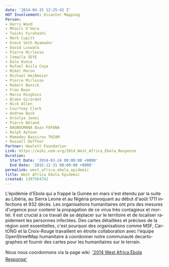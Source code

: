 ```yaml
---
date: '2014-04-15 12:25:42 Z'
HOT Involvement: Disaster Mapping
Person:
- Harry Wood
- Mhairi O'Hara
- Taichi Furuhashi
- Mark Cupitt
- Enock Seth Nyamador
- David Luswata
- Pierre Mirlesse
- Ismaila SEYE
- Dale Kunce
- Rafael Ávila Coya
- Mikel Maron
- Michael Heißmeier
- Pierre Mirlesse
- Robert Banick
- Fran Boon
- Marco Minghini
- Blake Girardot
- Nick Allen
- Courtney Clark
- Andrew Buck
- Orsolya Jenei
- Pierre Béland
- BAGNOUMANA Bazo FOFANA
- Ralph Aytoun
- Mamadou Bassirou THIAM
- Russell Deffner
Partner: Hewlett Foundation
Link: https://wiki.osm.org/2014_West_Africa_Ebola_Response
Duration:
  Start Date: '2014-03-24 00:00:00 +0000'
  End Date: '2015-12-31 00:00:00 +0000'
permalink: west_africa_ebola_epidemic
title: West Africa Ebola Epidemic
created: 1397564742
---
```

<p><span id="result_box" lang="fr"><span class="hps atn">L'</span><span>épidémie d'Ebola</span> <span class="hps">qui a frappé</span> <span class="hps">la Guinée en</span> <span class="hps">mars</span> <span class="hps">s'est étendu par la suite</span> <span class="hps">au Libéria</span>, au<span class="hps"> Sierra Leone et au Nigéria</span> <span class="hps">provoquant</span> <span class="hps">au début d'</span><span class="hps">août 1711</span> <span class="hps">infections</span> <span class="hps">et</span> <span class="hps">932</span> <span class="hps">décès</span><span>.</span> <span class="hps">Les organisations humanitaires</span> <span class="hps">ont pris des mesures</span> <span class="hps">d'urgence</span> <span class="hps">pour contenir la propagation</span> <span class="hps">de ce</span> <span class="hps">virus très contagieux</span> <span class="hps">et</span> <span class="hps">mortel</span><span>.</span> Il est c<span class="hps">rucial</span> <span class="hps">à ce travail de se déplacer sur le territoire et de localiser rapidement les personnes infectées</span><span class="hps">.</span> <span class="hps">Des cartes détaillées</span> <span class="hps">et</span> <span class="hps">précises</span> <span class="hps">de la région</span> <span class="hps">sont essentielles</span><span>, c'est pourquoi</span> <span class="hps">des organisations comme</span> <span class="hps">MSF</span><span>,</span> <span class="hps">CartONG</span> <span class="hps">et</span> la <span class="hps">Croix-Rouge</span> <span class="hps">travaillent en étroite collaboration</span> <span class="hps">avec l'équipe</span> <span class="hps">OpenStreetMap</span> <span class="hps">humanitaire</span> <span class="hps">à</span> <span class="hps">coordonner notre</span> <span class="hps">communauté decartographes</span> <span class="hps">et fournir</span> <span class="hps">des cartes pour</span> <span class="hps">les humanitaires sur le terrain</span><span>.</span></span></p><p>Nous nous coordonnons via la page wiki&nbsp; <a href="https://wiki.openstreetmap.org/wiki/2014_West_Africa_Ebola_Response">'<span style="line-height: 1.538em;">2014 West Africa Ebola Response'</span></a></p>
